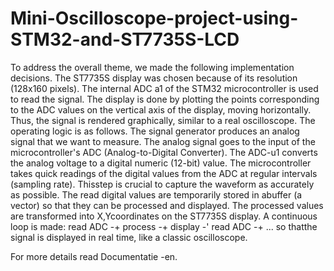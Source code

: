 # Mini-Oscilloscope-project-using-STM32-and-ST7735S-LCD

To address the overall theme, we made the following implementation decisions. The ST7735S display was chosen because of its resolution (128x160 pixels). The internal ADC a1 of the STM32 microcontroller is used to read the signal. The display is done by plotting the points corresponding to the ADC values on the vertical axis of the display, moving horizontally. Thus, the signal is rendered graphically, similar to a real oscilloscope.
The operating logic is as follows. The signal generator produces an analog signal that we want to measure. 
The analog signal goes to the input of the microcontroller's ADC (Analog-to-Digital Converter). The ADC-u1 converts the analog voltage to a digital numeric (12-bit) value.
The microcontroller takes quick readings of the digital values from the ADC at regular intervals (sampling rate). Thisstep is crucial to capture the waveform as accurately as possible. The read digital values are temporarily stored in abuffer (a vector) so that they can be processed and displayed. The processed values are transformed into X,Ycoordinates on the ST7735S display. A continuous loop is made: read ADC -+ process -+ display -' read ADC -+ ... so thatthe signal is displayed in real time, like a classic oscilloscope.

For more details read Documentatie -en.
